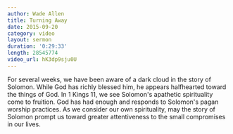 ```yaml
---
author: Wade Allen
title: Turning Away
date: 2015-09-20
category: video
layout: sermon
duration: '0:29:33' 
length: 28545774
video_url: hK3dp9sju0U
---
```


For several weeks, we have been aware of a dark cloud in the story of Solomon. While God has richly blessed him, he appears halfhearted toward the things of God. In 1 Kings 11, we see Solomon's apathetic spirituality come to fruition. God has had enough and responds to Solomon's pagan worship practices. As we consider our own spirituality, may the story of Solomon prompt us toward greater attentiveness to the small compromises in our lives.
